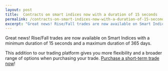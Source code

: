 ```yaml
---
layout: post
title:  Contracts on smart indices now with a duration of 15 seconds
permalink: /contracts-on-smart-indices-now-with-a-duration-of-15-seconds/
excerpt: "Great news! Rise/Fall trades are now available on Smart Indices with a minimum duration of 15 seconds and a maximum duration of 10 hours."
---
```


Great news! Rise/Fall trades are now available on Smart Indices with a minimum duration of 15 seconds and a maximum duration of 365 days. 

This addition to our trading platform gives you more flexibility and a broader range of options when purchasing your trade. [Purchase a short-term trade now](https://www.binary.com/c/trade.cgi?market=smarties&time=15s&form_name=risefall&expiry_type=duration&amount_type=payout&H=S0P&currency=USD&underlying_symbol=WLDGBP&amount=100&date_start=now&type=FLASHU&l=EN&utm_medium=social&utm_source=blog&utm_content=whatsnew)!

